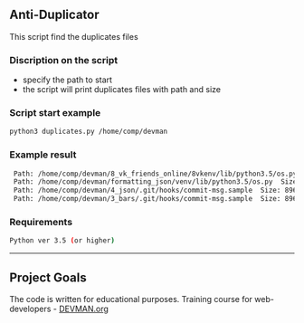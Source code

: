 ## Anti-Duplicator

This script find the duplicates files


### Discription on the script

+ specify the path to start
+ the script will print duplicates files with path and size


### Script start example
```bash
python3 duplicates.py /home/comp/devman
```

### Example result
```bash
 Path: /home/comp/devman/8_vk_friends_online/8vkenv/lib/python3.5/os.py  Size: 36970
 Path: /home/comp/devman/formatting_json/venv/lib/python3.5/os.py  Size: 36970
 Path: /home/comp/devman/4_json/.git/hooks/commit-msg.sample  Size: 896
 Path: /home/comp/devman/3_bars/.git/hooks/commit-msg.sample  Size: 896
```

### Requirements
```bash
Python ver 3.5 (or higher)
```

---
## Project Goals

The code is written for educational purposes. Training course for web-developers - [DEVMAN.org](https://devman.org)
